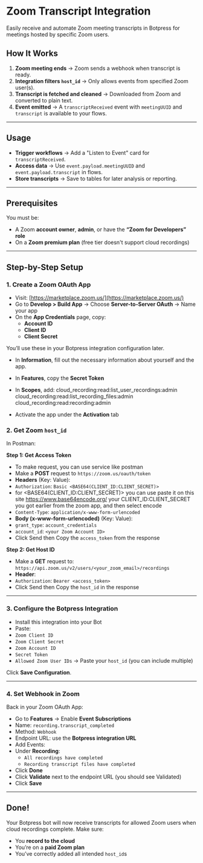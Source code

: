 # Zoom Transcript Integration

Easily receive and automate Zoom meeting transcripts in Botpress for meetings hosted by specific Zoom users.

## How It Works

1. **Zoom meeting ends** → Zoom sends a webhook when transcript is ready.
2. **Integration filters `host_id`** → Only allows events from specified Zoom user(s).
3. **Transcript is fetched and cleaned** → Downloaded from Zoom and converted to plain text.
4. **Event emitted** → A `transcriptReceived` event with `meetingUUID` and `transcript` is available to your flows.

---

## Usage

- **Trigger workflows** → Add a "Listen to Event" card for `transcriptReceived`.
- **Access data** → Use `event.payload.meetingUUID` and `event.payload.transcript` in flows.
- **Store transcripts** → Save to tables for later analysis or reporting.

---

## Prerequisites

You must be:

- A Zoom **account owner**, **admin**, or have the **“Zoom for Developers” role**
- On a **Zoom premium plan** (free tier doesn't support cloud recordings)

---

## Step-by-Step Setup

### 1. Create a Zoom OAuth App

- Visit: [https://marketplace.zoom.us/](https://marketplace.zoom.us/)
- Go to **Develop > Build App** → Choose **Server-to-Server OAuth** → Name your app
- On the **App Credentials** page, copy:
  - **Account ID**
  - **Client ID**
  - **Client Secret**

You’ll use these in your Botpress integration configuration later.

- In **Information**, fill out the necessary information about yourself and the app.
- In **Features**, copy the **Secret Token**
- In **Scopes**, add:
  cloud_recording:read:list_user_recordings:admin
  cloud_recording:read:list_recording_files:admin
  cloud_recording:read:recording:admin

- Activate the app under the **Activation** tab

### 2. Get Zoom `host_id`

In Postman:

**Step 1: Get Access Token**

- To make request, you can use service like postman
- Make a **POST** request to `https://zoom.us/oauth/token`
- **Headers** (Key: Value):
- `Authorization`: `Basic <BASE64(CLIENT_ID:CLIENT_SECRET)>`
- for <BASE64(CLIENT_ID:CLIENT_SECRET)> you can use paste it on this site https://www.base64encode.org/ your CLIENT_ID:CLIENT_SECRET you got earlier from the zoom app, and then select encode
- `Content-Type`: `application/x-www-form-urlencoded`
- **Body (x-www-form-urlencoded)** (Key: Value):
- `grant_type`: `account_credentials`
- `account_id`: `<your Zoom Account ID>`
- Click Send then Copy the `access_token` from the response

**Step 2: Get Host ID**

- Make a **GET** request to: `https://api.zoom.us/v2/users/<your_zoom_email>/recordings`
- **Header**:
- `Authorization`: `Bearer <access_token>`
- Click Send then Copy the `host_id` in the response

---

### 3. Configure the Botpress Integration

- Install this integration into your Bot
- Paste:
- `Zoom Client ID`
- `Zoom Client Secret`
- `Zoom Account ID`
- `Secret Token`
- `Allowed Zoom User IDs` → Paste your `host_id` (you can include multiple)

Click **Save Configuration**.

---

### 4. Set Webhook in Zoom

Back in your Zoom OAuth App:

- Go to **Features** → Enable **Event Subscriptions**
- Name: `recording.transcript_completed`
- Method: `Webhook`
- Endpoint URL: use the **Botpress integration URL**
- Add Events:
- Under **Recording**:
  - `All recordings have completed`
  - `Recording transcript files have completed`
- Click **Done**
- Click **Validate** next to the endpoint URL (you should see Validated)
- Click **Save**

---

## Done!

Your Botpress bot will now receive transcripts for allowed Zoom users when cloud recordings complete. Make sure:

- You **record to the cloud**
- You’re on a **paid Zoom plan**
- You’ve correctly added all intended `host_id`s
